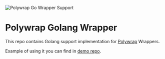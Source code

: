 ![Polywrap Go Wrapper Support](https://user-images.githubusercontent.com/1008882/186656507-c448651d-bf75-40fb-91fc-b13f799af38e.png)

# Polywrap Golang Wrapper 

This repo contains Golang support implementation for [Polywrap](https://polywrap.io/) Wrappers.

Example of using it you can find in [demo repo](https://github.com/ConsiderItDone/polywrap-go-demo).
